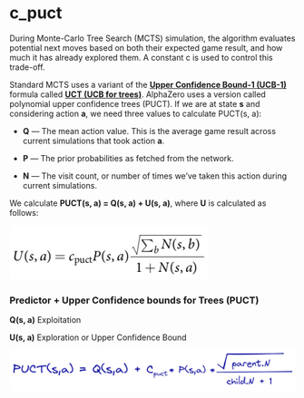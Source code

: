 # c_puct

During Monte-Carlo Tree Search (MCTS) simulation, the algorithm evaluates potential next moves based on both their expected game result, and how much it has already explored them. A constant c is used to control this trade-off.

Standard MCTS uses a variant of the [**Upper Confidence Bound-1 (UCB-1)**](https://jeremykun.com/2013/10/28/optimism-in-the-face-of-uncertainty-the-ucb1-algorithm/) formula called [**UCT (UCB for trees)**](https://en.wikipedia.org/wiki/Monte_Carlo_tree_search#Exploration_and_exploitation). AlphaZero uses a version called polynomial upper confidence trees (PUCT). If we are at state **s** and considering action **a**, we need three values to calculate PUCT(s, a):

- **Q** — The mean action value. This is the average game result across current simulations that took action **a**.

- **P** — The prior probabilities as fetched from the network.

- **N** — The visit count, or number of times we’ve taken this action during current simulations.

We calculate **PUCT(s, a) = Q(s, a) + U(s, a)**, where **U** is calculated as follows:

![](assets/puct.png)

### Predictor + Upper Confidence bounds for Trees (PUCT)

**Q(s, a)** Exploitation

**U(s, a)** Exploration or Upper Confidence Bound

![](assets/puct_rule.png)
